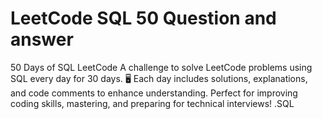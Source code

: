 # LeetCode SQL 50 Question and answer
50 Days of SQL LeetCode A challenge to solve LeetCode problems using SQL every day for 30 days. 🖥️ Each day includes solutions, explanations, and code comments to enhance understanding. Perfect for improving coding skills, mastering, and preparing for technical interviews!
.SQL
